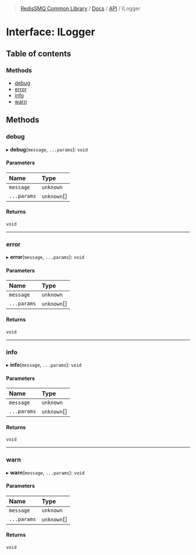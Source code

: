 > [RedisSMQ Common Library](../../../README.md) / [Docs](../../README.md) / [API](../README.md) / ILogger

# Interface: ILogger

## Table of contents

### Methods

- [debug](docs/api/interfaces/ILogger.md#debug)
- [error](docs/api/interfaces/ILogger.md#error)
- [info](docs/api/interfaces/ILogger.md#info)
- [warn](docs/api/interfaces/ILogger.md#warn)

## Methods

### debug

▸ **debug**(`message`, `...params`): `void`

#### Parameters


| Name        | Type        |
| :------------ | :------------ |
| `message`   | `unknown`   |
| `...params` | `unknown`[] |

#### Returns

`void`

---

### error

▸ **error**(`message`, `...params`): `void`

#### Parameters


| Name        | Type        |
| :------------ | :------------ |
| `message`   | `unknown`   |
| `...params` | `unknown`[] |

#### Returns

`void`

---

### info

▸ **info**(`message`, `...params`): `void`

#### Parameters


| Name        | Type        |
| :------------ | :------------ |
| `message`   | `unknown`   |
| `...params` | `unknown`[] |

#### Returns

`void`

---

### warn

▸ **warn**(`message`, `...params`): `void`

#### Parameters


| Name        | Type        |
| :------------ | :------------ |
| `message`   | `unknown`   |
| `...params` | `unknown`[] |

#### Returns

`void`
